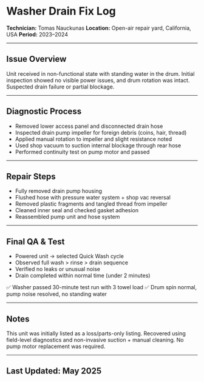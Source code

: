 # Washer Drain Fix Log

**Technician:** Tomas Nauckunas
**Location:** Open-air repair yard, California, USA
**Period:** 2023–2024

---

## Issue Overview

Unit received in non-functional state with standing water in the drum. Initial inspection showed no visible power issues, and drum rotation was intact. Suspected drain failure or partial blockage.

---

## Diagnostic Process

* Removed lower access panel and disconnected drain hose
* Inspected drain pump impeller for foreign debris (coins, hair, thread)
* Applied manual rotation to impeller and slight resistance noted
* Used shop vacuum to suction internal blockage through rear hose
* Performed continuity test on pump motor and passed

---

## Repair Steps

* Fully removed drain pump housing
* Flushed hose with pressure water system + shop vac reversal
* Removed plastic fragments and tangled thread from impeller
* Cleaned inner seal and checked gasket adhesion
* Reassembled pump unit and hose system

---

## Final QA & Test

* Powered unit → selected Quick Wash cycle
* Observed full wash > rinse > drain sequence
* Verified no leaks or unusual noise
* Drain completed within normal time (under 2 minutes)

✅ Washer passed 30-minute test run with 3 towel load
✅ Drum spin normal, pump noise resolved, no standing water

---

## Notes

This unit was initially listed as a loss/parts-only listing. Recovered using field-level diagnostics and non-invasive suction + manual cleaning. No pump motor replacement was required.

---

## Last Updated: May 2025
